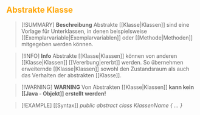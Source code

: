 ## <font color = "orange">Abstrakte Klasse</font>

>[!SUMMARY] **Beschreibung**
>Abstrakte [[Klasse|Klassen]] sind eine Vorlage für Unterklassen, in denen beispielsweise [[Exemplarvariable|Exemplarvariablen]] oder [[Methode|Methoden]] mitgegeben werden können.

>[!INFO] **Info**
>Abstrakte [[Klasse|Klassen]] können von anderen [[Klasse|Klassen]] [[Vererbung|ererbt]] werden. So übernehmen erweiternde [[Klasse|Klassen]] sowohl den Zustandsraum als auch das Verhalten der abstrakten [[Klasse]].

>[!WARNING] **WARNING**
>Von Abstrakten [[Klasse|Klassen]] **kann kein [[Java - Objekt]] erstellt werden!**

>[!EXAMPLE] [[Syntax]]
>*public abstract class KlassenName {
>...
>}*

